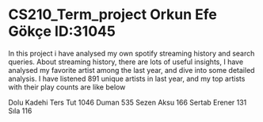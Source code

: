# CS210_Term_project Orkun Efe Gökçe ID:31045

In this project i have analysed my own spotify streaming history and search queries. About streaming history, there are lots of useful insights, I have analysed my favorite artist among the last year, and dive into some detailed analysis. I have listened 891 unique artists in last year, and my top artists with their play counts are like below 

Dolu Kadehi Ters Tut    1046
Duman                    535
Sezen Aksu               166
Sertab Erener            131
Sıla                     116

